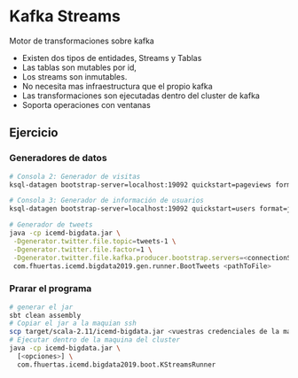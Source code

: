 # Kafka Streams

Motor de transformaciones sobre kafka
* Existen dos tipos de entidades, Streams y Tablas
* Las tablas son mutables por id,
* Los streams son inmutables.
* No necesita mas infraestructura que el propio kafka
* Las transformaciones son ejecutadas dentro del cluster de kafka
* Soporta operaciones con ventanas

## Ejercicio

### Generadores de datos

```bash
# Consola 2: Generador de visitas
ksql-datagen bootstrap-server=localhost:19092 quickstart=pageviews format=delimited topic=pageviews maxInterval=500
```

```bash
# Consola 3: Generador de información de usuarios
ksql-datagen bootstrap-server=localhost:19092 quickstart=users format=json topic=users maxInterval=100
```

```bash
# Generador de tweets
java -cp icemd-bigdata.jar \
 -Dgenerator.twitter.file.topic=tweets-1 \
 -Dgenerator.twitter.file.factor=1 \
 -Dgenerator.twitter.file.kafka.producer.bootstrap.servers=<connectionString> \
 com.fhuertas.icemd.bigdata2019.gen.runner.BootTweets <pathToFile>
```
### Prarar el programa

```bash
# generar el jar
sbt clean assembly
# Copiar el jar a la maquian ssh
scp target/scala-2.11/icemd-bigdata.jar <vuestras credenciales de la maquina del cluster>
# Ejecutar dentro de la maquina del cluster
java -cp icemd-bigdata.jar \
  [<opciones>] \
  com.fhuertas.icemd.bigdata2019.boot.KStreamsRunner

```
